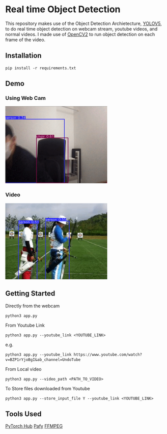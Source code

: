 # Real time Object Detection

This repository makes use of the Object Detection Archietecture, [YOLOV5](https://github.com/ultralytics/yolov5), to do real time object detection on webcam stream, youtube videos, and normal videos. I made use of [OpenCV2](https://opencv.org/) to run object detection on each frame of the video.


## Installation
```
pip install -r requirements.txt
```
## Demo
### Using Web Cam
![Alt Text](./assets/webcam.gif)

### Video
![Alt Text](./assets/archery.gif)

## Getting Started
Directly from the webcam
```
python3 app.py
```

From Youtube Link
```
python3 app.py --youtube_link <YOUTUBE_LINK>
```
e.g.
```
python3 app.py --youtube_link https://www.youtube.com/watch?v=BZP1rYjoBgI&ab_channel=UndoTube 
```

From Local video
```
python3 app.py --video_path <PATH_TO_VIDEO>
```

To Store files downloaded from Youtube
```
python3 app.py --store_input_file Y --youtube_link <YOUTUBE_LINK>
```


## Tools Used
[PyTorch Hub](https://pytorch.org/hub/)
[Pafy](https://pypi.org/project/pafy/)
[FFMPEG](https://www.ffmpeg.org/)
